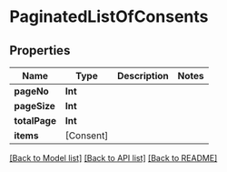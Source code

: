 # PaginatedListOfConsents

## Properties
Name | Type | Description | Notes
------------ | ------------- | ------------- | -------------
**pageNo** | **Int** |  | 
**pageSize** | **Int** |  | 
**totalPage** | **Int** |  | 
**items** | [Consent] |  | 

[[Back to Model list]](../README.md#documentation-for-models) [[Back to API list]](../README.md#documentation-for-api-endpoints) [[Back to README]](../README.md)


